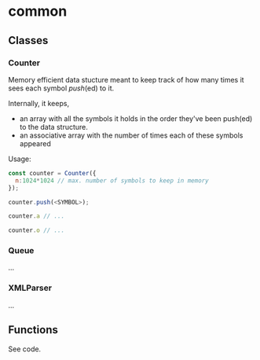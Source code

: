 # common

## Classes

### Counter

Memory efficient data stucture meant to keep track of how many times it sees
each symbol *push*(ed) to it.

Internally, it keeps,
 * an array with all the symbols it holds in the order they've
   been push(ed) to the data structure.
 * an associative array with the number of times each of these symbols appeared



Usage:

```javascript
const counter = Counter({
  n:1024*1024 // max. number of symbols to keep in memory
});

counter.push(<SYMBOL>);

counter.a // ...

counter.o // ...
```


### Queue

...

### XMLParser

...

## Functions

See code.
